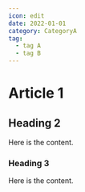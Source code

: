 ```yaml
---
icon: edit
date: 2022-01-01
category: CategoryA
tag:
  - tag A
  - tag B
---
```


# Article 1

## Heading 2

Here is the content.

### Heading 3

Here is the content.
